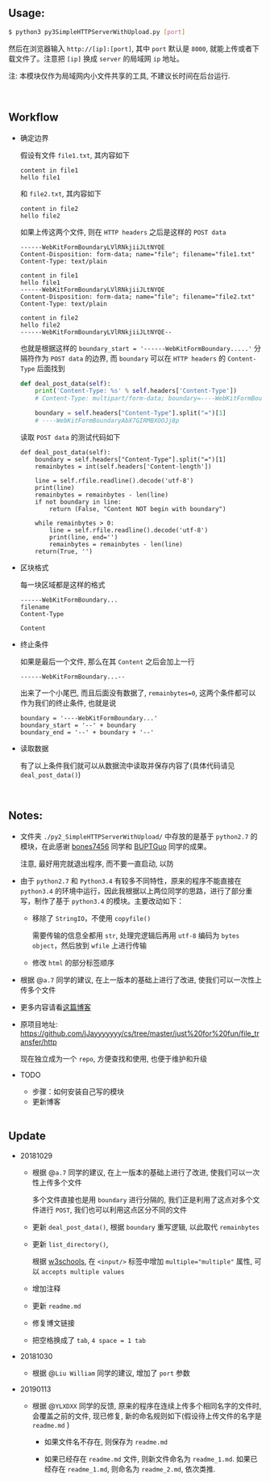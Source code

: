 ##	Usage:

```bash
$ python3 py3SimpleHTTPServerWithUpload.py [port]
````

然后在浏览器输入 `http://[ip]:[port]`, 其中 `port` 默认是 `8000`, 就能上传或者下载文件了。注意把 `[ip]` 换成 `server` 的局域网 `ip` 地址。

注: 本模块仅作为局域网内小文件共享的工具, 不建议长时间在后台运行.

<br>

##	Workflow

*	确定边界

	假设有文件 `file1.txt`, 其内容如下

	```
	content in file1
	hello file1
	```

	和 `file2.txt`, 其内容如下

	```
	content in file2
	hello file2
	```

	如果上传这两个文件, 则在 `HTTP headers` 之后是这样的 `POST data`

	```
	------WebKitFormBoundaryLVlRNkjiiJLtNYQE
	Content-Disposition: form-data; name="file"; filename="file1.txt"
	Content-Type: text/plain

	content in file1
	hello file1
	------WebKitFormBoundaryLVlRNkjiiJLtNYQE
	Content-Disposition: form-data; name="file"; filename="file2.txt"
	Content-Type: text/plain

	content in file2
	hello file2
	------WebKitFormBoundaryLVlRNkjiiJLtNYQE--
	```

	也就是根据这样的 `boundary_start = '------WebKitFormBoundary.....'` 分隔符作为 `POST data` 的边界, 而 `boundary` 可以在 `HTTP headers` 的 `Content-Type` 后面找到

	```python
	def deal_post_data(self):
		print('Content-Type: %s' % self.headers['Content-Type'])
		# Content-Type: multipart/form-data; boundary=----WebKitFormBoundaryAbX7GIRMBXOOJj8p

		boundary = self.headers["Content-Type"].split("=")[1]
		# ----WebKitFormBoundaryAbX7GIRMBXOOJj8p
	```

	读取 `POST data` 的测试代码如下

	```python3
	def deal_post_data(self):
		boundary = self.headers["Content-Type"].split("=")[1]
		remainbytes = int(self.headers['Content-length'])

		line = self.rfile.readline().decode('utf-8')
		print(line)
		remainbytes = remainbytes - len(line)
		if not boundary in line:
			return (False, "Content NOT begin with boundary")

		while remainbytes > 0:
			line = self.rfile.readline().decode('utf-8')
			print(line, end='')
			remainbytes = remainbytes - len(line)
		return(True, '')
	```

*	区块格式

	每一块区域都是这样的格式

	```
	------WebKitFormBoundary...
	filename
	Content-Type

	Content
	```

*	终止条件

	如果是最后一个文件, 那么在其 `Content` 之后会加上一行

	```
	------WebKitFormBoundary...--
	```

	出来了一个小尾巴, 而且后面没有数据了, `remainbytes=0`, 这两个条件都可以作为我们的终止条件, 也就是说

	```
	boundary = '----WebKitFormBoundary...'
	boundary_start = '--' + boundary
	boundary_end = '--' + boundary + '--' 
	```

*	读取数据

	有了以上条件我们就可以从数据流中读取并保存内容了(具体代码请见 `deal_post_data()`)

	<br>

##	Notes:

*	文件夹 `./py2_SimpleHTTPServerWithUpload/` 中存放的是基于 `python2.7` 的模块，在此感谢 [bones7456](http://luy.li/2010/05/15/simplehttpserverwithupload/) 同学和 [BUPTGuo](http://buptguo.com/2015/11/07/simplehttpserver-with-upload-file/) 同学的成果。

	注意, 最好用完就退出程序, 而不要一直启动, 以防

*	由于 `python2.7` 和 `Python3.4` 有较多不同特性，原来的程序不能直接在 `python3.4` 的环境中运行，因此我根据以上两位同学的思路，进行了部分重写，制作了基于 `python3.4` 的模块。主要改动如下：

	*	移除了 `StringIO`，不使用 `copyfile()`

		需要传输的信息全都用 `str`, 处理完逻辑后再用 `utf-8` 编码为 `bytes object`，然后放到 `wfile` 上进行传输

	*	修改 `html` 的部分标签顺序

*	根据 @`a.7` 同学的建议, 在上一版本的基础上进行了改进, 使我们可以一次性上传多个文件

*	更多内容请看[这篇博客](https://jjayyyyyyy.github.io/2016/10/07/reWrite_SimpleHTTPServerWithUpload_with_python3.html)

*	原项目地址: https://github.com/jJayyyyyyy/cs/tree/master/just%20for%20fun/file_transfer/http

	现在独立成为一个 `repo`, 方便查找和使用, 也便于维护和升级

*	TODO

	*	步骤：如何安装自己写的模块
	*	更新博客

	<br>

##	Update

*	20181029

	*	根据 @`a.7` 同学的建议, 在上一版本的基础上进行了改进, 使我们可以一次性上传多个文件

		多个文件直接也是用 `boundary` 进行分隔的, 我们正是利用了这点对多个文件进行 `POST`, 我们也可以利用这点区分不同的文件

	*	更新 `deal_post_data()`, 根据 `boundary` 重写逻辑, 以此取代 `remainbytes`

	*	更新 `list_directory()`, 

		根据 [w3schools](https://www.w3schools.com/tags/att_input_multiple.asp), 在 `<input/>` 标签中增加 `multiple="multiple"` 属性, 可以 `accepts multiple values`

	*	增加注释

	*	更新 `readme.md`

	*	修复博文链接

	*	把空格换成了 `tab`, `4 space = 1 tab`

*	20181030

	*	根据 @`Liu William` 同学的建议, 增加了 `port` 参数

*	20190113

	*	根据 @`YLXDXX` 同学的反馈, 原来的程序在连续上传多个相同名字的文件时, 会覆盖之前的文件, 现已修复, 新的命名规则如下(假设待上传文件的名字是 `readme.md` )

		*	如果文件名不存在, 则保存为 `readme.md`

		*	如果已经存在 `readme.md` 文件, 则新文件命名为 `readme_1.md`. 如果已经存在 `readme_1.md`, 则命名为 `readme_2.md`, 依次类推.
